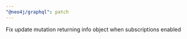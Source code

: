 ```yaml
---
"@neo4j/graphql": patch
---
```


Fix update mutation returning info object when subscriptions enabled
